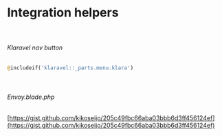 # Integration helpers

<br />

###### Klaravel nav button

```php
@includeif('klaravel::_parts.menu.klara')
```

<br />

###### Envoy.blade.php

[https://gist.github.com/kikoseijo/205c49fbc66aba03bbb6d3ff456124ef](https://gist.github.com/kikoseijo/205c49fbc66aba03bbb6d3ff456124ef)
